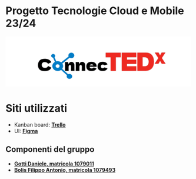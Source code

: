 # Progetto Tecnologie Cloud e Mobile 23/24
![logo](https://github.com/DanieleGotti/ConnecTEDx/blob/main/ConnecTEDx/doc/img/logo/logo.png)

# Siti utilizzati
- Kanban board: [__Trello__](https://trello.com/b/WBCqqAyc/connectedx)
- UI: [__Figma__](https://www.figma.com/file/DXUDugR8lhHtBvBZ2NX0oj/ConnecTEDx?type=design&node-id=0%3A1&mode=design&t=8OvN5yfO4kw7GyV1-1) 

## Componenti del gruppo
- [__Gotti Daniele, matricola 1079011__](https://github.com/DanieleGotti)
- [__Bolis Filippo Antonio, matricola 1079493__](https://github.com/FilippoBolis)
